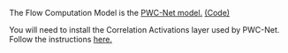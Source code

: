 
The Flow Computation Model is the [PWC-Net model.](https://arxiv.org/abs/1709.02371) [(Code)](https://github.com/NVlabs/PWC-Net/tree/master/PyTorch)

You will need to install the Correlation Activations layer used by PWC-Net.
Follow the instructions [here.](https://github.com/SreenivasVRao/SuperSloMo-PyTorch/tree/master/code/SuperSloMo/external_packages/correlation-pytorch-master)
